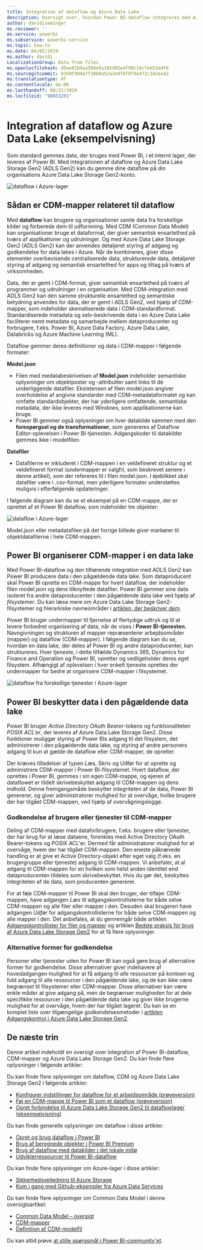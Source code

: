 ```yaml
---
title: Integration af dataflow og Azure Data Lake
description: Oversigt over, hvordan Power BI-dataflow integreres med Azure Data Lake Storage Gen2
author: davidiseminger
ms.reviewer: ''
ms.service: powerbi
ms.subservice: powerbi-service
ms.topic: how-to
ms.date: 04/02/2019
ms.author: davidi
LocalizationGroup: Data from files
ms.openlocfilehash: d5ee81b9aa594e6a101d85e4f90c14c7e653edf6
ms.sourcegitcommit: 9350f994b7f18b0a52a2e9f8f8f8e472c342ea42
ms.translationtype: HT
ms.contentlocale: da-DK
ms.lasthandoff: 09/22/2020
ms.locfileid: "90853291"
---
```

# <a name="dataflows-and-azure-data-lake-integration-preview"></a>Integration af dataflow og Azure Data Lake (eksempelvisning)

Som standard gemmes data, der bruges med Power BI, i et internt lager, der leveres af Power BI. Med integrationen af dataflow og Azure Data Lake Storage Gen2 (ADLS Gen2) kan du gemme dine dataflow på din organisations Azure Data Lake Storage Gen2-konto. 

![dataflow i Azure-lager](media/service-dataflows-azure-data-lake-integration/dataflows-azure-integration_01.jpg)

## <a name="how-cdm-folders-relate-to-dataflows"></a>Sådan er CDM-mapper relateret til dataflow

Med **dataflow** kan brugere og organisationer samle data fra forskellige kilder og forberede dem til udformning. Med CDM (Common Data Model) kan organisationer bruge et dataformat, der giver semantisk ensartethed på tværs af applikationer og udrulninger. Og med Azure Data Lake Storage Gen2 (ADLS Gen2) kan der anvendes detaljeret styring af adgang og godkendelse for data lakes i Azure. Når de kombineres, giver disse elementer overbevisende centraliserede data, strukturerede data, detaljeret styring af adgang og semantisk ensartethed for apps og tiltag på tværs af virksomheden.

Data, der er gemt i CDM-format, giver semantisk ensartethed på tværs af programmer og udrulninger i en organisation. Med CDM-integration med ADLS Gen2 kan den samme strukturelle ensartethed og semantiske betydning anvendes for data, der er gemt i ADLS Gen2, ved hjælp af CDM-mapper, som indeholder skematiserede data i CDM-standardformat. Standardiserede metadata og selv-beskrivende data i en Azure Data Lake faciliterer nemt metadata og samarbejde mellem dataproducenter og forbrugere, f.eks. Power BI, Azure Data Factory, Azure Data Lake, Databricks og Azure Machine Learning (ML). 

Dataflow gemmer deres definitioner og data i CDM-mapper i følgende formater:

**Model.json**
* Filen med medatabeskrivelsen af **Model.json** indeholder semantiske oplysninger om objektposter og -attributter samt links til de underliggende datafiler. Eksistensen af filen model.json angiver overholdelse af angivne standarder med CDM-metadataformatet og kan omfatte standardobjekter, der har yderligere omfattende, semantiske metadata, der ikke leveres med Windows, som applikationerne kan bruge.
* Power BI gemmer også oplysninger om hver datakilde sammen med den **forespørgsel og de transformationer**, som genereres af Dataflow Editor-oplevelsen i Power BI-tjenesten. Adgangskoder til datakilder gemmes ikke i modelfilen.

**Datafiler**
* Datafilerne er inkluderet i CDM-mappen i en veldefineret struktur og et veldefineret format (undermapper er valgfri, som beskrevet senere i denne artikel), som der refereres til i filen model.json. I øjeblikket skal datafiler være i .csv-format, men yderligere formater understøttes muligvis i efterfølgende opdateringer. 

I følgende diagram kan du se et eksempel på en CDM-mappe, der er oprettet af et Power BI dataflow, som indeholder tre objekter:

![dataflow i Azure-lager](media/service-dataflows-azure-data-lake-integration/dataflows-azure-integration_01.jpg)

Model.json eller metadatafilen på det forrige billede giver markører til objektdatafilerne i hele CDM-mappen.

## <a name="power-bi-organizes-cdm-folders-in-the-data-lake"></a>Power BI organiserer CDM-mapper i en data lake

Med Power BI-dataflow og den tilhørende integration med ADLS Gen2 kan Power BI producere data i den pågældende data lake. Som dataproducent skal Power BI oprette en CDM-mappe for hvert dataflow, der indeholder filen model.json og dens tilknyttede datafiler. Power BI gemmer sine data isoleret fra andre dataproducenter i den pågældende data lake ved hjælp af *filsystemer*. Du kan læse mere om Azure Data Lake Storage Gen2-filsystemer og hierarkiske navneområder i [artiklen, der beskriver dem](/azure/storage/data-lake-storage/namespace).

Power BI bruger undermapper til fjernelse af flertydige udtryk og til at levere forbedret organisering af data, når de vises i **Power BI-tjenesten**. Navngivningen og strukturen af mapper repræsenterer arbejdsområder (mapper) og dataflow (CDM-mapper). I følgende diagram kan du se, hvordan en data lake, der deles af Power BI og andre dataproducenter, kan struktureres. Hver tjeneste, i dette tilfælde Dynamics 365, Dynamics for Finance and Operation og Power BI, opretter og vedligeholder deres eget filsystem. Afhængigt af oplevelsen i hver enkelt tjeneste oprettes der undermapper for bedre at organisere CDM-mapper i filsystemet. 

![dataflow fra forskellige tjenester i Azure-lager](media/service-dataflows-azure-data-lake-integration/dataflows-azure-integration_02.jpg)

## <a name="power-bi-protects-data-in-the-data-lake"></a>Power BI beskytter data i den pågældende data lake

Power BI bruger *Active Directory OAuth Bearer*-tokens og funktionaliteten *POSIX ACL'er*, der leveres af Azure Data Lake Storage Gen2. Disse funktioner muliggør styring af Power BIs adgang til det filsystem, det administrerer i den pågældende data lake, og styring af andre personers adgang til kun at gælde de dataflow eller CDM-mapper, de opretter. 

Der kræves tilladelser af typen Læs, Skriv og Udfør for at oprette og administrere CDM-mapper i Power BI-filsystemet. Hvert dataflow, der oprettes i Power BI, gemmes i sin egen CDM-mappe, og ejeren af dataflowet er tildelt skrivebeskyttet adgang til CDM-mappen og dens indhold. Denne fremgangsmåde beskytter integriteten af de data, Power BI genererer, og giver administratorer mulighed for at overvåge, hvilke brugere der har tilgået CDM-mappen, ved hjælp af overvågningslogge. 

### <a name="authorizing-users-or-services-for-cdm-folders"></a>Godkendelse af brugere eller tjenester til CDM-mapper

Deling af CDM-mapper med dataforbrugere, f.eks. brugere eller tjenester, der har brug for at læse dataene, forenkles med Active Directory OAuth Bearer-tokens og POSIX ACL'er. Dermed får administratorer mulighed for at overvåge, hvem der har tilgået CDM-mappen. Den eneste påkrævede handling er at give et Active Directory-objekt efter eget valg (f.eks. en brugergruppe eller tjeneste) adgang til CDM-mappen. Vi anbefaler, at al adgang til CDM-mappen for en hvilken som helst anden identitet end dataproducenten tildeles som skrivebeskyttet. Hvis du gør det, beskyttes integriteten af de data, som producenten genererer.

For at føje CDM-mapper til Power BI skal den bruger, der tilføjer CDM-mappen, have adgangen *Læs* til adgangskontrollisterne for både selve CDM-mappen og alle filer eller mapper i den. Desuden skal brugeren have adgangen *Udfør* for adgangskontrollisterne for både selve CDM-mappen og alle mapper i den. Det anbefales, at du gennemgår både artiklen [Adgangskontrollister for filer og mapper](/azure/storage/blobs/data-lake-storage-access-control#access-control-lists-on-files-and-directories) og artiklen [Bedste praksis for brug af Azure Data Lake Storage Gen2](/azure/storage/blobs/data-lake-storage-best-practices) for at få flere oplysninger.


### <a name="alternative-forms-of-authorization"></a>Alternative former for godkendelse

Personer eller tjenester uden for Power BI kan også gøre brug af alternative former for godkendelse. Disse alternativer giver indehavere af hovedadgangen mulighed for at få adgang til *alle* ressourcer på kontoen og fuld adgang til alle ressourcer i den pågældende lake, og de kan ikke være begrænset til filsystemer eller CDM-mapper. Disse alternativer kan være enkle måder at give adgang på, men de begrænser muligheden for at dele specifikke ressourcer i den pågældende data lake og giver ikke brugerne mulighed for at overvåge, hvem der har tilgået lageret. Du kan se en komplet liste over tilgængelige godkendelsesmetoder i [artiklen Adgangskontrol i Azure Data Lake Storage Gen2](/azure/storage/blobs/data-lake-storage-access-control
).


## <a name="next-steps"></a>De næste trin

Denne artikel indeholdt en oversigt over integration af Power BI-dataflow, CDM-mapper og Azure Data Lake Storage Gen2. Du kan finde flere oplysninger i følgende artikler:

Du kan finde flere oplysninger om dataflow, CDM og Azure Data Lake Storage Gen2 i følgende artikler:

* [Konfigurer indstillinger for dataflow for et arbejdsområde (prøveversion)](service-dataflows-configure-workspace-storage-settings.md)
* [Føj en CDM-mappe til Power BI som et dataflow (prøveversion)](service-dataflows-add-cdm-folder.md)
* [Opret forbindelse til Azure Data Lake Storage Gen2 til dataflowlager (eksempelvisning)](service-dataflows-connect-azure-data-lake-storage-gen2.md)

Du kan finde generelle oplysninger om dataflow i disse artikler:

* [Opret og brug dataflow i Power BI](service-dataflows-create-use.md)
* [Brug af beregnede objekter i Power BI Premium](service-dataflows-computed-entities-premium.md)
* [Brug af dataflow med datakilder i det lokale miljø](service-dataflows-on-premises-gateways.md)
* [Udviklerressourcer til Power BI-dataflow](service-dataflows-developer-resources.md)

Du kan finde flere oplysninger om Azure-lager i disse artikler:
* [Sikkerhedsvejledning til Azure Storage](/azure/storage/common/storage-security-guide)
* [Kom i gang med Github-eksempler fra Azure Data Services](https://aka.ms/cdmadstutorial)

Du kan finde flere oplysninger om Common Data Model i denne oversigtsartikel:
* [Common Data Model – oversigt](/powerapps/common-data-model/overview)
* [CDM-mapper](/common-data-model/data-lake)
* [Definition af CDM-modelfil](/common-data-model/model-json)

Du kan altid prøve [at stille spørgsmål i Power BI-community'et](https://community.powerbi.com/).